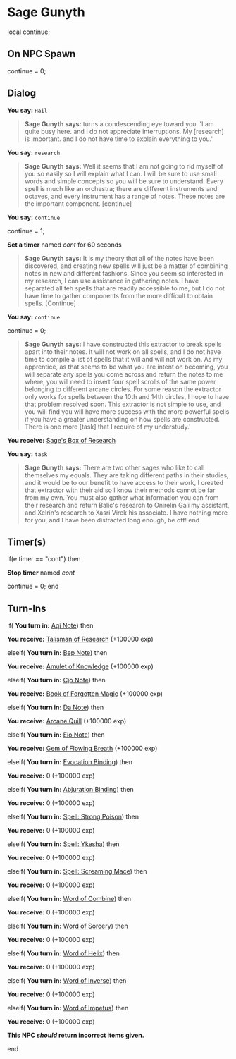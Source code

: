 # Sage Gunyth
local continue;

## On NPC Spawn

continue = 0;
## Dialog

**You say:** `Hail`



>**Sage Gunyth says:** turns a condescending eye toward you. 'I am quite busy here. and I do not appreciate interruptions.  My [research] is important. and I do not have time to explain everything to you.'

**You say:** `research`



>**Sage Gunyth says:** Well it seems that I am not going to rid myself of you so easily so I will explain what I can. I will be sure to use small words and simple concepts so you will be sure to understand. Every spell is much like an orchestra; there are different instruments and octaves, and every instrument has a range of notes. These notes are the important component. [continue]

**You say:** `continue`



continue = 1;


**Set a timer** named *cont* for 60 seconds


>**Sage Gunyth says:** It is my theory that all of the notes have been discovered, and creating new spells will just be a matter of combining notes in new and different fashions. Since you seem so interested in my research, I can use assistance in gathering notes. I have separated all teh spells that are readily accessible to me, but I do not have time to gather components from the more difficult to obtain spells. [Continue]

**You say:** `continue`



continue = 0;


>**Sage Gunyth says:** I have constructed this extractor to break spells apart into their notes. It will not work on all spells, and I do not have time to compile a list of spells that it will and will not work on. As my apprentice, as that seems to be what you are intent on becoming, you will separate any spells you come across and return the notes to me where, you will need to insert four spell scrolls of the same power belonging to different arcane circles. For some reason the extractor only works for spells between the 10th and 14th circles, I hope to have that problem resolved soon. This extractor is not simple to use, and you will find you will have more success with the more powerful spells if you have a greater understanding on how spells are constructed. There is one more [task] that I require of my understudy.'


**You receive:**  [Sage's Box of Research](/item/17176)

**You say:** `task`



>**Sage Gunyth says:** There are two other sages who like to call themselves my equals. They are taking different paths in their studies, and it would be to our benefit to have access to their work, I created that extractor with their aid so I know their methods cannot be far from my own. You must also gather what information you can from their research and return Balic's research to Onirelin Gali my assistant, and Xelrin's research to Xasri Virek his associate. I have nothing more for you, and I have been distracted long enough, be off!
end

## Timer(s)

if(e.timer == "cont") then


**Stop timer** named *cont*


continue = 0;
end

## Turn-Ins





if( **You turn in:** [Aqi Note](/item/15956)) then 


 **You receive:**  [Talisman of Research](/item/32014) (+100000 exp)

elseif( **You turn in:** [Bep Note](/item/15942)) then 


 **You receive:**  [Amulet of Knowledge](/item/32015) (+100000 exp)

elseif( **You turn in:** [Cjo Note](/item/15943)) then 


 **You receive:**  [Book of Forgotten Magic](/item/32016) (+100000 exp)

elseif( **You turn in:** [Da Note](/item/15944)) then 


 **You receive:**  [Arcane Quill](/item/32017) (+100000 exp)

elseif( **You turn in:** [Eio Note](/item/15945)) then 


 **You receive:**  [Gem of Flowing Breath](/item/32018) (+100000 exp)

elseif( **You turn in:** [Evocation Binding](/item/15952)) then 


 **You receive:** 0 (+100000 exp)

elseif( **You turn in:** [Abjuration Binding](/item/15954)) then 


 **You receive:** 0 (+100000 exp)

elseif( **You turn in:** [Spell: Strong Poison](/item/15955)) then 


 **You receive:** 0 (+100000 exp)

elseif( **You turn in:** [Spell: Ykesha](/item/15951)) then 


 **You receive:** 0 (+100000 exp)

elseif( **You turn in:** [Spell: Screaming Mace](/item/15953)) then 


 **You receive:** 0 (+100000 exp)

elseif( **You turn in:** [Word of Combine](/item/15946)) then 


 **You receive:** 0 (+100000 exp)

elseif( **You turn in:** [Word of Sorcery](/item/15947)) then 


 **You receive:** 0 (+100000 exp)

elseif( **You turn in:** [Word of Helix](/item/15948)) then 


 **You receive:** 0 (+100000 exp)

elseif( **You turn in:** [Word of Inverse](/item/15949)) then 


 **You receive:** 0 (+100000 exp)

elseif( **You turn in:** [Word of Impetus](/item/15950)) then 


 **You receive:** 0 (+100000 exp)

**This NPC *should* return incorrect items given.**

end